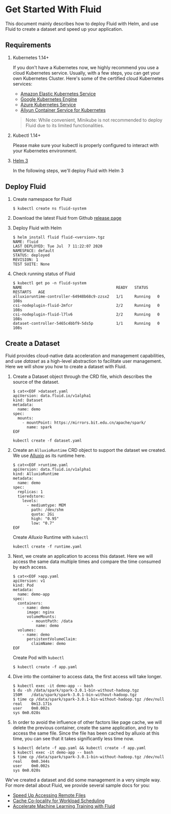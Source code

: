 # Get Started With Fluid

This document mainly describes how to deploy Fluid with Helm, and use Fluid to create a dataset and speed up your application.  

## Requirements  

1. Kubernetes 1.14+

    If you don't have a Kubernetes now, we highly recommend you use a cloud Kubernetes service. Usually, with a few steps, you can get your own Kubernetes Cluster. Here's some of the certified cloud Kubernetes services: 
    - [Amazon Elastic Kubernetes Service](https://aws.amazon.com/eks/)
    - [Google Kubernetes Engine](https://cloud.google.com/kubernetes-engine/)
    - [Azure Kubernetes Service](https://docs.microsoft.com/en-us/azure/aks/tutorial-kubernetes-deploy-cluster)
    - [Aliyun Container Service for Kubernetes](https://www.aliyun.com/product/kubernetes)

    > Note: While convenient, Minikube is not recommended to deploy Fluid due to its limited functionalities.

2. Kubectl 1.14+

    Please make sure your kubectl is properly configured to interact with your Kubernetes environment.

3. [Helm 3](https://helm.sh/docs/intro/install/)

    In the following steps, we'll deploy Fluid with Helm 3

## Deploy Fluid  
1. Create namespace for Fluid 
    ```shell
    $ kubectl create ns fluid-system
    ```  
2. Download the latest Fluid from Github [release page](https://github.com/fluid-cloudnative/fluid/releases)

3. Deploy Fluid with Helm
    ```shell
    $ helm install fluid fluid-<version>.tgz
    NAME: fluid
    LAST DEPLOYED: Tue Jul  7 11:22:07 2020
    NAMESPACE: default
    STATUS: deployed
    REVISION: 1
    TEST SUITE: None
    ```

4. Check running status of Fluid
    ```shell
    $ kubectl get po -n fluid-system
    NAME                                         READY   STATUS    RESTARTS   AGE
    alluxioruntime-controller-64948b68c9-zzsx2   1/1     Running   0          108s
    csi-nodeplugin-fluid-2mfcr                   2/2     Running   0          108s
    csi-nodeplugin-fluid-l7lv6                   2/2     Running   0          108s
    dataset-controller-5465c4bbf9-5ds5p          1/1     Running   0          108s
    ```

## Create a Dataset  
Fluid provides cloud-native data acceleration and management capabilities, and use *dataset* as a high-level abstraction to facilitate user management. Here we will show you how to create a dataset with Fluid. 

1. Create a Dataset object through the CRD file, which describes the source of the dataset.  
    ```shell 
    $ cat<<EOF >dataset.yaml
    apiVersion: data.fluid.io/v1alpha1
    kind: Dataset
    metadata:
      name: demo
    spec:
      mounts:
        - mountPoint: https://mirrors.bit.edu.cn/apache/spark/
          name: spark
    EOF
    ```  
    
    ```shell
    kubectl create -f dataset.yaml
    ```

2. Create an `AlluxioRuntime` CRD object to support the dataset we created. We use [Alluxio](https://www.alluxio.io/) as its runtime here.
    ```shell
    $ cat<<EOF >runtime.yaml
    apiVersion: data.fluid.io/v1alpha1
    kind: AlluxioRuntime
    metadata:
      name: demo
    spec:
      replicas: 1
      tieredstore:
        levels:
          - mediumtype: MEM
            path: /dev/shm
            quota: 2Gi
            high: "0.95"
            low: "0.7"
    EOF
    ```
    
    Create *Alluxio* Runtime with `kubectl`
    
    ```shell
    kubectl create -f runtime.yaml  
    ``` 

3. Next, we create an application to access this dataset. Here we will access the same data multiple times and compare the time consumed by each access.

    ```shell
    $ cat<<EOF >app.yaml
    apiVersion: v1
    kind: Pod
    metadata:
      name: demo-app
    spec:
      containers:
        - name: demo
          image: nginx
          volumeMounts:
            - mountPath: /data
              name: demo
      volumes:
        - name: demo
          persistentVolumeClaim:
            claimName: demo
    EOF
    ```
    
    Create Pod with `kubectl`
    
    ```shell
    $ kubectl create -f app.yaml
    ```

4. Dive into the container to access data, the first access will take longer.
    ```
    $ kubectl exec -it demo-app -- bash
    $ du -sh /data/spark/spark-3.0.1-bin-without-hadoop.tgz
    150M	/data/spark/spark-3.0.1-bin-without-hadoop.tgz
    $ time cp /data/spark/spark-3.0.1-bin-without-hadoop.tgz /dev/null
    real	0m13.171s
    user	0m0.002s
    sys	0m0.028s
    ```

5. In order to avoid the influence of other factors like page cache, we will delete the previous container, create the same application, and try to access the same file. Since the file has been cached by alluxio at this time, you can see that it takes significantly less time now.
    ```
    $ kubectl delete -f app.yaml && kubectl create -f app.yaml
    $ kubectl exec -it demo-app -- bash
    $ time cp /data/spark/spark-3.0.1-bin-without-hadoop.tgz /dev/null
    real	0m0.344s
    user	0m0.002s
    sys	0m0.020s
    ```

We've created a dataset and did some management in a very simple way. For more detail about Fluid, we provide several sample docs for you:
- [Speed Up Accessing Remote Files](/samples/README.md)
- [Cache Co-locality for Workload Scheduling](/samples/data_co_locality.md)
- [Accelerate Machine Learning Training with Fluid](/samples/machinelearning.md)